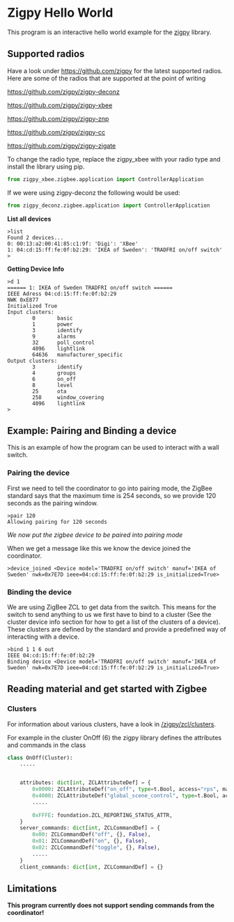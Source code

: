 # Zigpy Hello World
This program is an interactive hello world example for the [zigpy](https://github.com/zigpy/zigpy) library.

## Supported radios
Have a look under https://github.com/zigpy for the latest supported radios. Here are some of the radios that are supported at the point of writing

https://github.com/zigpy/zigpy-deconz

https://github.com/zigpy/zigpy-xbee

https://github.com/zigpy/zigpy-znp

https://github.com/zigpy/zigpy-cc

https://github.com/zigpy/zigpy-zigate

To change the radio type, replace the zigpy_xbee with your radio type and install the library using pip.
```python
from zigpy_xbee.zigbee.application import ControllerApplication
```
If we were using zigpy-deconz the following would be used:

```python
from zigpy_deconz.zigbee.application import ControllerApplication
```

**List all devices**
```
>list
Found 2 devices...
0: 00:13:a2:00:41:85:c1:9f: 'Digi': 'XBee'
1: 04:cd:15:ff:fe:0f:b2:29: 'IKEA of Sweden': 'TRADFRI on/off switch'
>
```
**Getting Device Info**
```
>d 1
====== 1: IKEA of Sweden TRADFRI on/off switch ====== 
IEEE Adress 04:cd:15:ff:fe:0f:b2:29
NWK 0xE877
Initialized True
Input clusters:
        0       basic
        1       power
        3       identify
        9       alarms
        32      poll_control
        4096    lightlink
        64636   manufacturer_specific
Output clusters:
        3       identify
        4       groups
        6       on_off
        8       level
        25      ota
        258     window_covering
        4096    lightlink
>
```

## Example: Pairing and Binding a device
This is an example of how the program can be used to interact with a wall switch.

### Pairing the device

First we need to tell the coordinator to go into pairing mode, the ZigBee standard says that the maximum time is 254 seconds, so we provide 120 seconds as the pairing window.

```
>pair 120
Allowing pairing for 120 seconds
```
*We now put the zigbee device to be paired into pairing mode*

When we get a message like this we know the device joined the coordinator.
```
>device_joined <Device model='TRADFRI on/off switch' manuf='IKEA of Sweden' nwk=0x7E7D ieee=04:cd:15:ff:fe:0f:b2:29 is_initialized=True>
```
### Binding the device
We are using ZigBee ZCL to get data from the switch. This means for the switch to send anything to us we first have to bind to a cluster (See the cluster device info section for how to get a list of the clusters of a device). These clusters are defined by the standard and provide a predefined way of interacting with a device.

```
>bind 1 1 6 out
IEEE 04:cd:15:ff:fe:0f:b2:29
Binding device <Device model='TRADFRI on/off switch' manuf='IKEA of Sweden' nwk=0x7E7D ieee=04:cd:15:ff:fe:0f:b2:29 is_initialized=True>
``` 

## Reading material and get started with Zigbee



### Clusters
For information about various clusters, have a look in [/zigpy/zcl/clusters](https://github.com/zigpy/zigpy/blob/dev/zigpy/zcl/clusters/).

For example in the cluster OnOff (6) the zigpy library defines the attributes and commands in the class
```python
class OnOff(Cluster):
    .....


    attributes: dict[int, ZCLAttributeDef] = {
        0x0000: ZCLAttributeDef("on_off", type=t.Bool, access="rps", mandatory=True),
        0x4000: ZCLAttributeDef("global_scene_control", type=t.Bool, access="r"),
        .....
     
        0xFFFE: foundation.ZCL_REPORTING_STATUS_ATTR,
    }
    server_commands: dict[int, ZCLCommandDef] = {
        0x00: ZCLCommandDef("off", {}, False),
        0x01: ZCLCommandDef("on", {}, False),
        0x02: ZCLCommandDef("toggle", {}, False),
        .....
    }
    client_commands: dict[int, ZCLCommandDef] = {}
```


## Limitations
**This program currently does not support sending commands from the coordinator!**
